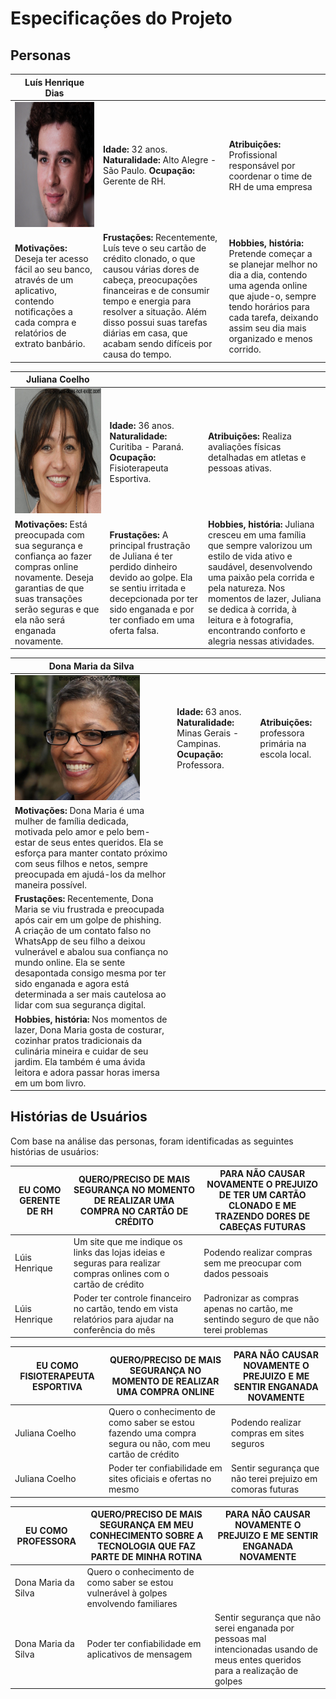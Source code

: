 # Especificações do Projeto

## Personas

|**Luís Henrique Dias**|           |                             | 
|-------------------|-----------|-----------------------------|
<img src="https://github.com/ICEI-PUC-Minas-PPC-CC/ppc-cc-2024-1-ment2-noite1-educainformatica/blob/main/docs/img/fotoPersona.png" width="200" height="200"/>|**Idade:** 32 anos. **Naturalidade:** Alto Alegre - São Paulo. **Ocupação:** Gerente de RH.       |**Atribuições:** Profissional responsável por coordenar o time de RH de uma empresa
|**Motivações:** Deseja ter acesso fácil ao seu banco, através de um aplicativo, contendo notificações a cada compra e relatórios de extrato banbário.  |**Frustações:** Recentemente, Luís teve o seu cartão de crédito clonado, o que causou várias dores de cabeça, preocupações financeiras e de consumir tempo e energia para resolver a situação. Além disso possui suas tarefas diárias em casa, que acabam sendo difíceis por causa do tempo. |**Hobbies, história:** Pretende  começar a se planejar melhor no dia a dia, contendo uma agenda online que ajude-o, sempre tendo horários para cada tarefa, deixando assim seu dia mais organizado e menos corrido.

|**Juliana Coelho**|           |                             | 
|-------------------|-----------|-----------------------------|
<img src="https://github.com/ICEI-PUC-Minas-PPC-CC/ppc-cc-2024-1-ment2-noite1-educainformatica/blob/main/docs/img/julianacoelho.jpeg" width="200" height="200"/>|**Idade:** 36 anos. **Naturalidade:** Curitiba - Paraná. **Ocupação:** Fisioterapeuta Esportiva.  |**Atribuições:** Realiza avaliações físicas detalhadas em atletas e pessoas ativas.
|**Motivações:** Está preocupada com sua segurança e confiança ao fazer compras online novamente. Deseja garantias de que suas transações serão seguras e que ela não será enganada novamente.  |**Frustações:** A principal frustração de Juliana é ter perdido dinheiro devido ao golpe. Ela se sentiu irritada e decepcionada por ter sido enganada e por ter confiado em uma oferta falsa. |**Hobbies, história:** Juliana cresceu em uma família que sempre valorizou um estilo de vida ativo e saudável, desenvolvendo uma paixão pela corrida e pela natureza. Nos momentos de lazer, Juliana se dedica à corrida, à leitura e à fotografia, encontrando conforto e alegria nessas atividades.

|**Dona Maria da Silva**|           |                             | 
|-------------------|-----------|-----------------------------|
<img src="https://github.com/ICEI-PUC-Minas-PPC-CC/ppc-cc-2024-1-ment2-noite1-educainformatica/blob/main/docs/img/download.jpg" width="200" height="200"/>|**Idade:** 63 anos. **Naturalidade:** Minas Gerais - Campinas. **Ocupação:** Professora.  |**Atribuições:** professora primária na escola local.
|**Motivações:** Dona Maria é uma mulher de família dedicada, motivada pelo amor e pelo bem-estar de seus entes queridos. Ela se esforça para manter contato próximo com seus filhos e netos, sempre preocupada em ajudá-los da melhor maneira possível.
  |**Frustações:** Recentemente, Dona Maria se viu frustrada e preocupada após cair em um golpe de phishing. A criação de um contato falso no WhatsApp de seu filho a deixou vulnerável e abalou sua confiança no mundo online. Ela se sente desapontada consigo mesma por ter sido enganada e agora está determinada a ser mais cautelosa ao lidar com sua segurança digital.
 |**Hobbies, história:** Nos momentos de lazer, Dona Maria gosta de costurar, cozinhar pratos tradicionais da culinária mineira e cuidar de seu jardim. Ela também é uma ávida leitora e adora passar horas imersa em um bom livro.

## Histórias de Usuários

Com base na análise das personas, foram identificadas as seguintes histórias de usuários:

|EU COMO GERENTE DE RH| QUERO/PRECISO DE MAIS SEGURANÇA NO MOMENTO DE REALIZAR UMA COMPRA NO CARTÃO DE CRÉDITO |PARA NÃO CAUSAR NOVAMENTE O PREJUIZO DE TER UM CARTÃO CLONADO E ME TRAZENDO DORES DE CABEÇAS FUTURAS|
|--------------------|------------------------------------|----------------------------------------|
|Lúis Henrique | Um site que me indique os links das lojas ideias e seguras para realizar compras onlines com o cartão de crédito | Podendo realizar compras sem me preocupar com dados pessoais |
|Lúis Henrique | Poder ter controle financeiro no cartão, tendo em vista relatórios para ajudar na conferência do mês | Padronizar as compras apenas no cartão, me sentindo seguro de que não terei problemas |

|EU COMO FISIOTERAPEUTA ESPORTIVA| QUERO/PRECISO DE MAIS SEGURANÇA NO MOMENTO DE REALIZAR UMA COMPRA ONLINE |PARA NÃO CAUSAR NOVAMENTE O PREJUIZO E ME SENTIR ENGANADA NOVAMENTE|
|--------------------|------------------------------------|----------------------------------------|
|Juliana Coelho | Quero o conhecimento de como saber se estou fazendo uma compra segura ou não, com meu cartão de crédito | Podendo realizar compras em sites seguros |
|Juliana Coelho | Poder ter confiabilidade em sites oficiais e ofertas no mesmo | Sentir segurança que não terei prejuizo em comoras futuras |

|EU COMO PROFESSORA| QUERO/PRECISO DE MAIS SEGURANÇA EM MEU CONHECIMENTO SOBRE A TECNOLOGIA QUE FAZ PARTE DE MINHA ROTINA |PARA NÃO CAUSAR NOVAMENTE O PREJUIZO E ME SENTIR ENGANADA NOVAMENTE|
|--------------------|------------------------------------|----------------------------------------|
|Dona Maria da Silva | Quero o conhecimento de como saber se estou vulnerável à golpes envolvendo familiares |
|Dona Maria da Silva | Poder ter confiabilidade em aplicativos de mensagem | Sentir segurança que não serei enganada por pessoas mal intencionadas usando de meus entes queridos para a realização de golpes |
